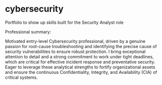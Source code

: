 # cybersecurity
Portfolio to show up skills built for the Security Analyst role

Professional summary:

Motivated entry-level Cybersecurity professional, driven by a genuine passion for root-cause troubleshooting and identifying the precise cause of security vulnerabilities to ensure robust protection. I bring exceptional attention to detail and a strong commitment to work under tight deadlines, which are critical for effective incident response and preventative security. Eager to leverage these analytical strengths to fortify organizational assets and ensure the continuous Confidentiality, Integrity, and Availability (CIA) of critical systems.
